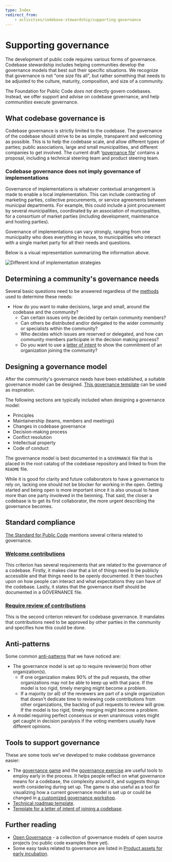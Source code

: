 ```yaml
---
type: Index
redirect_from:
    - activities/codebase-stewardship/supporting-governance
---
```


# Supporting governance

The development of public code requires various forms of governance.
Codebase stewardship includes helping communities develop the governance models that best suit their specific situations.
We recognize that governance is not "one size fits all", but rather something that needs to be adjusted to the culture, maturity, composition, and size of a community.

The Foundation for Public Code *does not* directly govern codebases.
Instead, we offer support and advise on codebase governance, and help *communities* execute governance.

## What codebase governance is

Codebase governance is strictly limited to the codebase.
The governance of the codebase should strive to be as simple, transparent and welcoming as possible.
This is to help the codebase scale, and allow different types of parties; public associations, large and small municipalities, and different companies to get involved.
The current draft ‘[governance file](governance-template.md)’ contains a proposal, including a technical steering team and product steering team.

### Codebase governance does not imply governance of implementations

Governance of implementations is whatever contextual arrangement is made to enable a local implementation.
This can include contracting of marketing parties, collective procurements, or service agreements between municipal departments.
For example, this could include a joint procurement by several municipalities, coordinated by an association of municipalities, for a consortium of market parties (including development, maintenance and hosting parties).

Governance of implementations can vary strongly, ranging from one municipality who does everything in house, to municipalities who interact with a single market party for all their needs and questions.

Below is a visual representation summarizing the information above.

![Different kind of implementation strategies](governance-models.png)

## Determining a community's governance needs

Several basic questions need to be answered regardless of the [methods](../workshops/) used to determine these needs:

* How do you want to make decisions, large and small, around the codebase and the community?
  * Can certain issues only be decided by certain community members?
  * Can others be distributed and/or delegated to the wider community or specialists within the community?
  * Who decides which issues are reserved or delegated, and how can community members participate in the decision making process?
  * Do you want to use a [letter of intent](letter-of-intent-template.md) to show the commitment of an organization joining the community?

## Designing a governance model

After the community's governance needs have been established, a suitable governance model can be designed.
[This governance template](governance-template.md) can be used as inspiration.

The following sections are typically included when designing a governance model:

* Principles
* Maintainership (teams, members and meetings)
* Changes in codebase governance
* Decision-making process
* Conflict resolution
* Intellectual property
* Code of conduct

The governance model is best documented in a `GOVERNANCE` file that is placed in the root catalog of the codebase repository and linked to from the `README` file.

While it is good for clarity and future collaborators to have a governance to rely on, lacking one should not be blocker for working in the open.
Getting started and being open is more important since it is also unusual to have more than one party involeved in the beinning.
That said, the closer a codebase is to get its first collaborator, the more urgent describing the governance becomes.

## Standard compliance

[The Standard for Public Code](https://standard.publiccode.net) mentions several criteria related to governance.

### [Welcome contributions](https://standard.publiccode.net/criteria/open-to-contributions.html)

This criterion has several requirements that are related to the governance of a codebase.
Firstly, it makes clear that a lot of things need to be publicly accessible and that things need to be openly documented.
It then touches upon on how people can interact and what expectations they can have of the codebase.
Lastly, it states that the governance itself should be documented in a GOVERNANCE file.

### [Require review of contributions](https://standard.publiccode.net/criteria/require-review.html)

This is the second criterion relevant for codebase governance.
It mandates that contributions need to be approved by other parties in the community and specifies how this could be done.

## Anti-patterns

Some common [anti-patterns](https://en.wikipedia.org/wiki/Anti-pattern) that we have noticed are:

* The governance model is set up to require reviewer(s) from other organization(s).
  * If one organization makes 90% of the pull requests, the other organizations may not be able to keep up with that pace. If the model is too rigid, timely merging might become a problem.
  * If a majority (or all) of the reviewers are part of a single organization that doesn't dedicate time to reviewing code contributions from other organizations, the backlog of pull requests to review will grow. If the model is too rigid, timely merging might become a problem.
* A model requiring perfect consensus or even unanimous votes might get caught in decision paralysis if the voting members usually have different opinions.

## Tools to support governance

These are some tools we've developed to make codebase governance easier:

* The [governance game](game/index.md) and the [governance exercise](exercise/index.md) are useful tools to employ early in the process. It helps people reflect on what governance means for a codebase, the complexity around it, and suggests things worth considering during set up. The game is also useful as a tool for visualizing how a current governance model is set up or could be changed in [a customized governance workshop](customized-governance-workshop/index.md).
* [Technical roadmap template](technical-roadmap-template.md).
* [Template for a letter of intent of joining a codebase](letter-of-intent-template.md).

## Further reading

* [Open Governance](https://github.com/opengovernance/opengovernance.dev) - a collection of governance models of open source projects (no public code examples there yet).
* Some easy tasks related to governance are listed in [Product assets for early incubation](../codebase-stewardship/product-assets-for-early-incubation.md).
